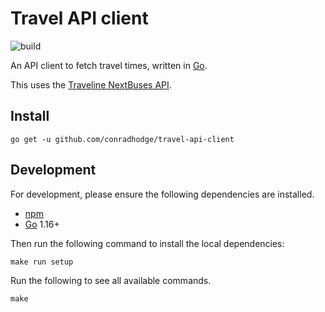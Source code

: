 # Travel API client

![build](https://github.com/conradhodge/travel-api-client/workflows/Build/badge.svg)

An API client to fetch travel times, written in [Go](https://golang.org/).

This uses the [Traveline NextBuses API](https://www.travelinedata.org.uk/traveline-open-data/nextbuses-api/).

## Install

```shell
go get -u github.com/conradhodge/travel-api-client
```

## Development

For development, please ensure the following dependencies are installed.

- [npm](https://docs.npmjs.com/downloading-and-installing-node-js-and-npm)
- [Go](https://golang.org/) 1.16+

Then run the following command to install the local dependencies:

```shell
make run setup
```

Run the following to see all available commands.

```shell
make
```
